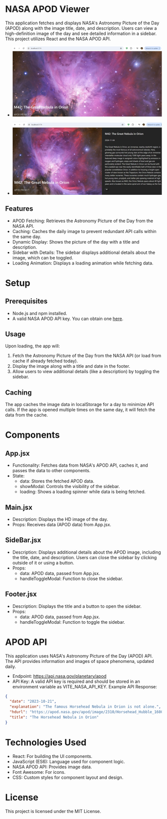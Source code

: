 # NASA APOD Viewer
This application fetches and displays NASA's Astronomy Picture of the Day (APOD) along with the image title, date, and description. Users can view a high-definition image of the day and see detailed information in a sidebar. This project utilizes React and the NASA APOD API.

- <p><img src="images/apod_img1.jpg" alt="first_img" width="800px"></p>
- <p><img src="images/apod_img2.jpg" alt="second_img" width="800px"></p>
## Features
- APOD Fetching: Retrieves the Astronomy Picture of the Day from the NASA API.
- Caching: Caches the daily image to prevent redundant API calls within the same day.
- Dynamic Display: Shows the picture of the day with a title and description.
- Sidebar with Details: The sidebar displays additional details about the image, which can be toggled.
- Loading Animation: Displays a loading animation while fetching data.

# Setup
## Prerequisites
- Node.js and npm installed.
- A valid NASA APOD API key. You can obtain one [here](https://api.nasa.gov/).

## Usage
Upon loading, the app will:

1. Fetch the Astronomy Picture of the Day from the NASA API (or load from cache if already fetched today).
2. Display the image along with a title and date in the footer.
3. Allow users to view additional details (like a description) by toggling the sidebar.
## Caching
The app caches the image data in localStorage for a day to minimize API calls. If the app is opened multiple times on the same day, it will fetch the data from the cache.

# Components
## App.jsx
- Functionality: Fetches data from NASA's APOD API, caches it, and passes the data to other components.
- State:
   - data: Stores the fetched APOD data.
   - showModal: Controls the visibility of the sidebar.
   - loading: Shows a loading spinner while data is being fetched.
## Main.jsx
- Description: Displays the HD image of the day.
- Props: Receives data (APOD data) from App.jsx.
## SideBar.jsx
- Description: Displays additional details about the APOD image, including the title, date, and description. Users can close the sidebar by clicking outside of it or using a button.
- Props:
  - data: APOD data, passed from App.jsx.
  - handleToggleModal: Function to close the sidebar.
## Footer.jsx
- Description: Displays the title and a button to open the sidebar.
- Props:
  - data: APOD data, passed from App.jsx.
  - handleToggleModal: Function to toggle the sidebar.
# APOD API
This application uses NASA's Astronomy Picture of the Day (APOD) API. The API provides information and images of space phenomena, updated daily.

- Endpoint: https://api.nasa.gov/planetary/apod
- API Key: A valid API key is required and should be stored in an environment variable as VITE_NASA_API_KEY.
Example API Response:
```json
{
  "date": "2023-10-21",
  "explanation": "The famous Horsehead Nebula in Orion is not alone.",
  "hdurl": "https://apod.nasa.gov/apod/image/2310/Horsehead_Hubble_1600.jpg",
  "title": "The Horsehead Nebula in Orion"
}
```
# Technologies Used
  - React: For building the UI components.
  - JavaScript (ES6): Language used for component logic.
  - NASA APOD API: Provides image data.
  - Font Awesome: For icons.
  - CSS: Custom styles for component layout and design.
# License
This project is licensed under the MIT License.
